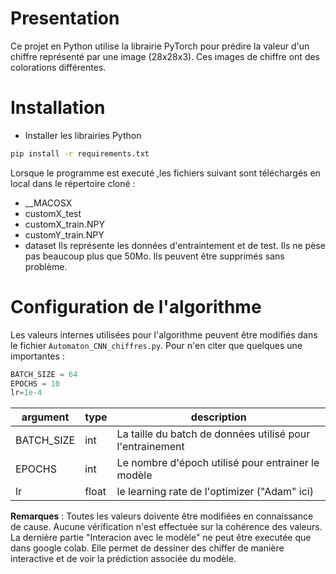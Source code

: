# Presentation
Ce projet en Python utilise la librairie PyTorch pour prédire la valeur d'un chiffre représenté par une image (28x28x3). Ces images de chiffre ont des colorations différentes.

# Installation
- Installer les librairies Python
```sh
pip install -r requirements.txt
```
Lorsque le programme est executé ,les fichiers suivant sont téléchargés en local dans le répertoire cloné : 
- __MACOSX
- customX_test
- customX_train.NPY
- customY_train.NPY
- dataset
Ils représente les données d'entraintement et de test. Ils ne pèse pas beaucoup plus que 50Mo. Ils peuvent être supprimés sans problème.

# Configuration de l'algorithme
Les valeurs internes utilisées pour l'algorithme peuvent être modifiés dans le fichier `Automaton_CNN_chiffres.py`.
Pour n'en citer que quelques une importantes :

```python
BATCH_SIZE = 64
EPOCHS = 10
lr=1e-4
```

|argument|type|description|
|-|-|-|
|BATCH_SIZE|int|La taille du batch de données utilisé pour l'entrainement|
|EPOCHS|int|Le nombre d'époch utilisé pour entrainer le modèle|
|lr|float|le learning rate de l'optimizer ("Adam" ici)|


**Remarques** : Toutes les valeurs doivente être modifiées en connaissance de cause. Aucune vérification n'est effectuée sur la cohérence des valeurs.
La dernière partie "Interacion avec le modèle" ne peut être executée que dans google colab. Elle permet de dessiner des chiffer de manière interactive et de voir la prédiction associée du modèle.